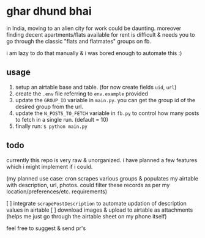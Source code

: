 # ghar dhund bhai

in India, moving to an alien city for work could be daunting. moreover finding decent apartments/flats available for rent is difficult & needs you to go through the classic "flats and flatmates" groups on fb.

i am lazy to do that manually & i was bored enough to automate this :)

## usage
1. setup an airtable base and table. (for now create fields `uid`, `url`)
2. create the `.env` file referring to `env.example` provided
3. update the `GROUP_ID` variable in `main.py`. you can get the group id of the desired group from the url.
4. update the `N_POSTS_TO_FETCH` variable in `fb.py` to control how many posts to fetch in a single run. (default = 10)
5. finally run: `$ python main.py`

## todo

currently this repo is very raw & unorganized. i have planned a few features which i might implement if i could.

(my planned use case: cron scrapes various groups & populates my airtable with description, url, photos. could filter these records as per my location/preferences/etc. requirements)

[ ] integrate `scrapePostDescription` to automate updation of description values in airtable
[ ] download images & upload to airtable as attachments (helps me just go through the airtable sheet on my phone itself)

feel free to suggest & send pr's
